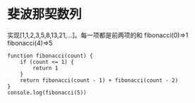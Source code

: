 # 斐波那契数列
实现[1,1,2,3,5,8,13,21,...]。每一项都是前两项的和
fibonacci(0)=>1
fibonacci(4)=>5


```
function fibonacci(count) {
    if (count <= 1) {
        return 1
    }
    return fibonacci(count - 1) + fibonacci(count - 2)
}
console.log(fibonacci(5))
```